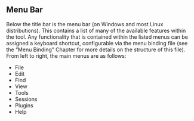 ## Menu Bar

Below the title bar is the menu bar (on Windows and most Linux distributions).  This contains a list of many of the available features within the tool.  Any functionality that is contained within the listed menus can be assigned a keyboard shortcut, configurable via the menu binding file (see the “Menu Binding” Chapter for more details on the structure of this file).  From left to right, the main menus are as follows:

- File
- Edit
- Find
- View
- Tools
- Sessions
- Plugins
- Help


